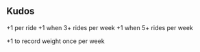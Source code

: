 ## Kudos

+1 per ride
+1 when 3+ rides per week
+1 when 5+ rides per week

+1 to record weight once per week

